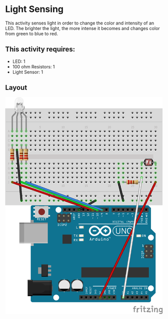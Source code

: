 # Light Sensing
This activity senses light in order to change the color and intensity of an LED. The brighter the light, the more intense it becomes and changes color from green to blue to red.

## This activity requires:
* LED: 1
* 100 ohm Resistors: 1
* Light Sensor: 1

## Layout
![Layout](https://github.com/unoacm/Arduino-Workshop/blob/master/activities/LightSensing/LightSensing.png)